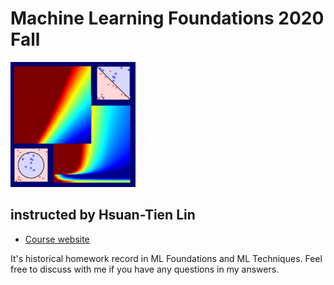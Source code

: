 # Machine Learning Foundations 2020 Fall
<p>
  <img src="logo.PNG"/width="200" height="200">
</p>

## instructed by Hsuan-Tien Lin
* [Course website](https://www.csie.ntu.edu.tw/~htlin/course/ml20fall/)

It's historical homework record in ML Foundations and ML Techniques.
Feel free to discuss with me if you have any questions in my answers. 
